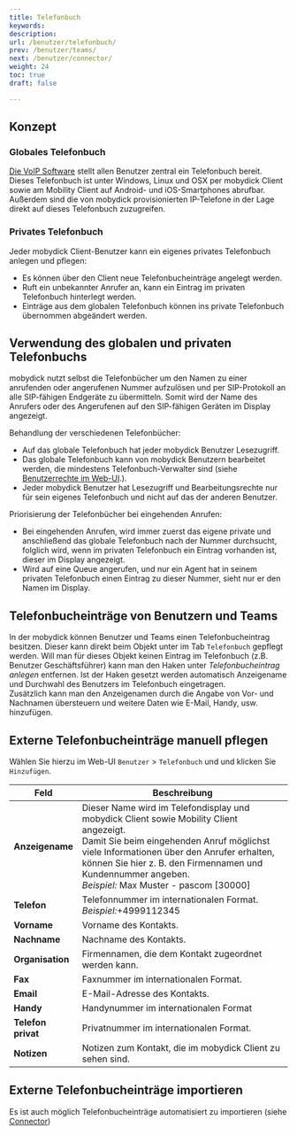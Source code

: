 ```yaml
---
title: Telefonbuch
keywords:
description:
url: /benutzer/telefonbuch/
prev: /benutzer/teams/
next: /benutzer/connector/
weight: 24
toc: true
draft: false

---
```



## Konzept

### Globales Telefonbuch

[Die VoIP Software](https://www.pascom.net/de/mobydick-voip/) stellt allen Benutzer zentral ein Telefonbuch bereit. Dieses Telefonbuch ist unter Windows, Linux und OSX per mobydick Client sowie am Mobility Client auf Android- und iOS-Smartphones abrufbar. Außerdem sind die von mobydick provisionierten IP-Telefone in der Lage direkt auf dieses Telefonbuch zuzugreifen.

### Privates Telefonbuch
Jeder mobydick Client-Benutzer kann ein eigenes privates Telefonbuch anlegen und pflegen:

* Es können über den Client neue Telefonbucheinträge angelegt werden.
* Ruft ein unbekannter Anrufer an, kann ein Eintrag im privaten Telefonbuch hinterlegt werden.
* Einträge aus dem globalen Telefonbuch können ins private Telefonbuch übernommen abgeändert werden.


## Verwendung des globalen und privaten Telefonbuchs

mobydick nutzt selbst die Telefonbücher um den Namen zu einer anrufenden oder angerufenen Nummer aufzulösen und per SIP-Protokoll an alle SIP-fähigen Endgeräte zu übermitteln. Somit wird der Name des Anrufers oder des Angerufenen auf den SIP-fähigen Geräten im Display angezeigt.

Behandlung der verschiedenen Telefonbücher:

* Auf das globale Telefonbuch hat jeder mobydick Benutzer Lesezugriff.
* Das globale Telefonbuch kann von mobydick Benutzern bearbeitet werden, die mindestens Telefonbuch-Verwalter sind (siehe
[Benutzerrechte im Web-UI](../user/#benutzerrechte-im-web-ui).).
* Jeder mobydick Benutzer hat Lesezugriff und Bearbeitungsrechte nur für sein eigenes Telefonbuch und nicht auf das der anderen Benutzer.

Priorisierung der Telefonbücher bei eingehenden Anrufen:

* Bei eingehenden Anrufen, wird immer zuerst das eigene private und anschließend das globale Telefonbuch nach der Nummer durchsucht, folglich wird, wenn im privaten Telefonbuch ein Eintrag vorhanden ist, dieser im Display angezeigt.
* Wird auf eine Queue angerufen, und nur ein Agent hat in seinem privaten Telefonbuch einen Eintrag zu dieser Nummer, sieht nur er den Namen im Display.

## Telefonbucheinträge von Benutzern und Teams

In der mobydick können Benutzer und Teams einen Telefonbucheintrag besitzen. Dieser kann direkt beim Objekt unter im Tab `Telefonbuch` gepflegt werden. Will man für dieses Objekt keinen Eintrag im Telefonbuch (z.B. Benutzer Geschäftsführer) kann man den Haken unter *Telefonbucheintrag anlegen* entfernen. Ist der Haken gesetzt werden automatisch Anzeigename und Durchwahl des Benutzers im Telefonbuch eingetragen.  
Zusätzlich kann man den Anzeigenamen durch die Angabe von Vor- und Nachnamen übersteuern und weitere Daten wie E-Mail, Handy, usw. hinzufügen.

## Externe Telefonbucheinträge manuell pflegen

Wählen Sie hierzu im Web-UI `Benutzer` > `Telefonbuch` und und klicken Sie `Hinzufügen`.

|Feld|Beschreibung|
|---|---|
|**Anzeigename**|Dieser Name wird im Telefondisplay und mobydick Client sowie Mobility Client angezeigt.<br>Damit Sie beim eingehenden Anruf möglichst viele Informationen über den Anrufer erhalten, können Sie hier z. B. den Firmennamen und Kundennummer angeben.<br>*Beispiel:* Max Muster - pascom [30000]|
|**Telefon**|Telefonnummer im internationalen Format.<br>*Beispiel:*+4999112345|
|**Vorname**|Vorname des Kontakts.|
|**Nachname**|Nachname des Kontakts.|
|**Organisation**|Firmennamen, die dem Kontakt zugeordnet werden kann.|
|**Fax**|Faxnummer im internationalen Format.|
|**Email**|E-Mail-Adresse des Kontakts.|
|**Handy**|Handynummer im internationalen Format|
|**Telefon privat**|Privatnummer im internationalen Format.|
|**Notizen**|Notizen zum Kontakt, die im mobydick Client zu sehen sind.|

## Externe Telefonbucheinträge importieren

Es ist auch möglich Telefonbucheinträge automatisiert zu importieren (siehe [Connector](../connector))
